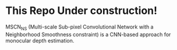 # This Repo Under construction!
MSCN<sub>NS</sub> (Multi-scale Sub-pixel Convolutional Network with a Neighborhood Smoothness constraint) is a CNN-based approach for monocular depth estimation.
